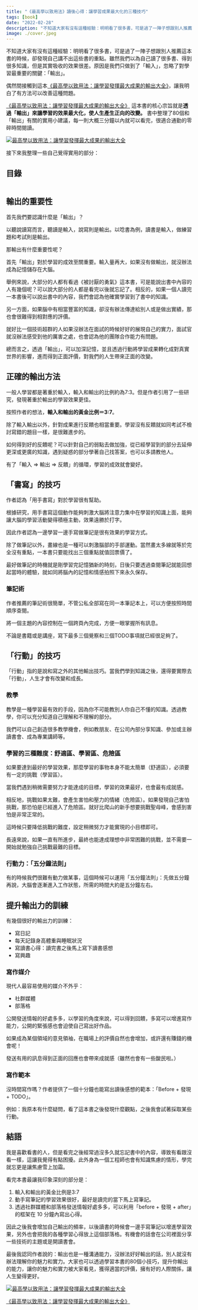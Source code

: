 ```yaml
---
title: "《最高學以致用法》讀後心得：讓學習成果最大化的三種技巧"
tags: [book]
date: "2022-02-28"
description: "不知道大家有沒有這種經驗：明明看了很多書，可是過了一陣子想跟別人推薦這本書的時候，卻發現自己講不出這些書的重點。雖然我們以為自己讀了很多書、得到很多知識，但是其實吸收的效果很差。原因是我們只做到了「輸入」，卻忽略了對學習最重要的關鍵：「輸出」。"
image: ./cover.jpeg
---
```


不知道大家有沒有這種經驗：明明看了很多書，可是過了一陣子想跟別人推薦這本書的時候，卻發現自己講不出這些書的重點。雖然我們以為自己讀了很多書、得到很多知識，但是其實吸收的效果很差。原因是我們只做到了「輸入」，忽略了對學習最重要的關鍵：「輸出」。

偶然間接觸到這本[《最高學以致用法：讓學習發揮最大成果的輸出大全》](https://www.books.com.tw/exep/assp.php/shubo/products/0010852800?utm_source=shubo&utm_medium=ap-books&utm_content=recommend&utm_campaign=ap-202203)，讓我明白了有方法可以改善這種問題。

[《最高學以致用法：讓學習發揮最大成果的輸出大全》](https://www.books.com.tw/exep/assp.php/shubo/products/0010852800?utm_source=shubo&utm_medium=ap-books&utm_content=recommend&utm_campaign=ap-202203)  這本書的核心宗旨就是**透過「輸出」來讓學習的效果最大化，使人生產生正向的改變。** 書中整理了80個和「輸出」有關的實用小建議，每一則大概三分鐘以內就可以看完，很適合通勤的零碎時間閱讀。

[![最高學以致用法：讓學習發揮最大成果的輸出大全](./cover.jpeg)](https://www.books.com.tw/exep/assp.php/shubo/products/0010852800?utm_source=shubo&utm_medium=ap-books&utm_content=recommend&utm_campaign=ap-202203)

接下來我整理一些自己覺得實用的部分：

## 目錄

```toc
```

## 輸出的重要性

首先我們要認識什麼是「輸出」？

以聽說讀寫而言，聽讀是輸入，說寫則是輸出。以唸書為例，讀書是輸入，做練習題和考試則是輸出。

那輸出有什麼重要性呢？

首先「輸出」對於學習的成效至關重要。輸入量再大，如果沒有做輸出，就沒辦法成為記憶儲存在大腦。

舉例來說，大部分的人都有看過《被討厭的勇氣》這本書，可是能說出書中內容的人有幾個呢？可以說大部分的人都是看完以後就忘記了。相反的，如果一個人讀完一本書後可以說出書中的內容，我們會認為他確實學習到了書中的知識。

另一方面，如果腦中有相當豐富的知識，卻沒有辦法傳達給別人或是做出實績，那也會很難得到相對應的評價。

就好比一個技術超群的人如果沒辦法在面試的時候好好的展現自己的實力，面試官就沒辦法感受到他的厲害之處，也會認為他的團隊合作能力有問題。

總而言之，透過「輸出」，可以加深記憶，並且透過行動將學習成果轉化成對真實世界的影響，進而得到正面評價，對我們的人生帶來正面的改變。

## 正確的輸出方法

一般人學習都是著重於輸入，輸入和輸出的比例約為7:3。但是作者引用了一些研究，發現著重於輸出的學習效果更佳。

按照作者的想法，**輸入和輸出的黃金比例＝3:7**。

除了輸入輸出以外，針對成果進行反饋也相當重要。學習沒有反饋就如同考試不檢討寫錯的題目一樣，是很難進步的。

如何得到好的反饋呢？可以針對自己的弱點去做加強，從已經學習到的部分去延伸更深或更廣的知識，遇到疑惑的部分學著自己找答案，也可以多請教他人。

有了「輸入 => 輸出 => 反饋」的循環，學習的成效就會變好。

## 「書寫」的技巧

作者認為「用手書寫」對於學習很有幫助。

根據研究，用手書寫這個動作能夠刺激大腦將注意力集中在學習的知識上面，能夠讓大腦的學習活動變得積極主動，效果遠勝於打字。

因此作者認為一邊學習一邊手寫做筆記是很有效果的學習方式。

除了做筆記以外，畫線也是一種可以刺激腦部的手部運動。當然畫太多線就等於完全沒有重點，一本書只要能找出三個重點就值回票價了。

最好做筆記的時機就是剛學習完記憶猶新的時刻，日後只要透過查閱筆記就能回想起當時的體驗，就如同將腦內的記憶和情感拍照下來永久保存。

### 筆記術

作者推薦的筆記術很簡單，不管公私全部寫在同一本筆記本上，可以方便按照時間順序查閱。

將一個主題的內容控制在一個跨頁內完成，方便一眼掌握所有訊息。

不論是書籍或是講座，寫下最多三個覺察和三個TODO事項就已經很足夠了。

## 「行動」的技巧

「行動」指的是說和寫之外的其他輸出技巧。當我們學到知識之後，還得要實際去「行動」，人生才會有改變和成長。

### 教學

教學是一種學習最有效的手段，因為你不可能教別人你自己不懂的知識。透過教學，你可以充分知道自己理解和不理解的部分。

我們可以自己創造很多教學機會，例如教朋友、在公司內部分享知識、參加或主辦讀書會、成為專業講師等。

### 學習的三種難度：舒適區、學習區、危險區

如果要達到最好的學習效果，那麼學習的事物本身不能太簡單（舒適區），必須要有一定的挑戰（學習區）。

當我們遇到稍微需要努力才能達成的目標，學習的效果最好，也會最有成就感。

相反地，挑戰如果太難，會產生害怕和壓力的情緒（危險區）。如果發現自己害怕挑戰，那恐怕是已經進入了危險區。就好比爬山的新手想要挑戰聖母峰，會感到害怕是非常正常的。

這時候只要降低挑戰的難度，設定稍微努力才能實現的小目標即可。

長遠來說，如果一直有所進步，最終也能達成理想中非常困難的挑戰，並不需要一開始就勉強自己挑戰最難的目標。

### 行動力：「五分鐘法則」

有的時候我們很難有動力做某事，這個時候可以運用「五分鐘法則」：先做五分鐘再說，大腦會逐漸進入工作狀態，所需的時間大約是五分鐘左右。

## 提升輸出力的訓練

有幾個很好的輸出力的訓練：

* 寫日記
* 每天記錄身高體重與睡眠狀況
* 寫讀書心得：讀完書之後馬上寫下讀書感想
* 寫興趣

### 寫作媒介

現代人最容易使用的媒介不外乎：

* 社群媒體
* 部落格

公開發送情報的好處多多，以學習的角度來說，可以得到回饋，多寫可以增進寫作能力，公開的緊張感也會迫使自己寫出好作品。

如果成為某個領域的意見領袖，在職場上的評價自然也會增加，或許還有賺錢的機會呢！

發送有用的訊息得到正面的回應也會帶來成就感（雖然也會有一些酸民啦。）

### 寫作範本

沒時間寫作嗎？作者提供了一個十分鐘也能寫出讀後感想的範本：「Before + 發現 + TODO」。

例如：我原本有什麼疑問，看了這本書之後發現什麼觀點，之後我會試著採取某些行動。

## 結語

我是喜歡看書的人，但是看完之後經常過沒多久就忘記書中的內容，導致有看跟沒看一樣，這讓我覺得有點困擾。此外身為一個工程師也會有知識焦慮的情形，學完就忘更是讓焦慮雪上加霜。

看完本書最讓我印象深刻的部分是：

1. 輸入和輸出的黃金比例是3:7
2. 動手寫筆記的學習效果很好，最好是讀完的當下馬上寫筆記。
3. 透過社群媒體和部落格發送情報好處多多，可以利用「before + 發現 + after」的框架在 10 分鐘內寫出心得。

因此之後我會增加自己輸出的頻率，以後讀書的時候會一邊手寫筆記以增進學習效果，另外也會把我的各種學習心得放上這個部落格。有機會的話會在公司裡面分享一些技術的主題或是開讀書會。

最後我認同作者說的：輸出也是一種溝通能力，沒辦法好好輸出的話，別人就沒有辦法理解你的魅力和實力。大家也可以透過學習本書的80個小技巧，提升你輸出的能力，讓你的魅力和實力被大家看見，獲得適當的評價，擁有好的人際關係，讓人生變得更好。

[![最高學以致用法：讓學習發揮最大成果的輸出大全](./cover.jpeg)](https://www.books.com.tw/exep/assp.php/shubo/products/0010852800?utm_source=shubo&utm_medium=ap-books&utm_content=recommend&utm_campaign=ap-202203)

[《最高學以致用法：讓學習發揮最大成果的輸出大全》](https://www.books.com.tw/exep/assp.php/shubo/products/0010852800?utm_source=shubo&utm_medium=ap-books&utm_content=recommend&utm_campaign=ap-202203)